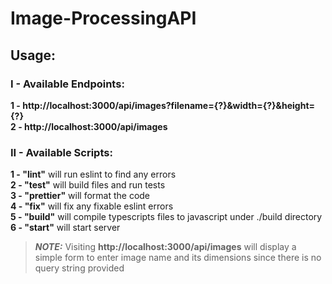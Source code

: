 # Image-ProcessingAPI

## Usage:

### I - Available Endpoints: 
**1 - http://<span></span>localhost:3000/api/images?filename={?}&width={?}&height={?}**<br>
**2 - http://<span>localhost:3000/api/images**

### II - Available Scripts:
**1 - "lint"** will run eslint to find any errors<br>
**2 - "test"** will build files and run tests<br>
**3 - "prettier"** will format the code<br>
**4 - "fix"** will fix any fixable eslint errors<br>
**5 - "build"** will compile typescripts files to javascript under ./build directory<br>
**6 - "start"** will start server <br>


> **_NOTE:_**  Visiting **http://<span>localhost:3000/api/images** will display a simple form to enter image name and its dimensions since there is no query string provided



